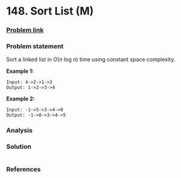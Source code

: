 # 148. Sort List \(M\)

### [Problem link](https://leetcode.com/problems/sort-list/)

### Problem statement

Sort a linked list in _O_\(_n_ log _n_\) time using constant space complexity.

**Example 1:**

```text
Input: 4->2->1->3
Output: 1->2->3->4
```

**Example 2:**

```text
Input: -1->5->3->4->0
Output: -1->0->3->4->5
```

### Analysis

### Solution

```python

```

### References

